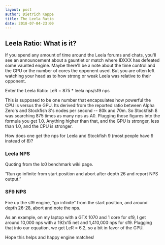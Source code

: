 ```yaml
---
layout: post
author: Dietrich Kappe
title: The Leela Ratio
date: 2018-07-04-23:00
---
```


## Leela Ratio: What is it?

If you spend any amount of time around the Leela forums and chats, you'll see an announcement about a gauntlet or match
where IDXXX has defeated some vaunted engine. Maybe there'll be a note about the time control and the GPU or the number of
cores the opponent used. But you are often left watching your head as to how strong or weak Leela was relative to their opponent.

Enter the Leela Ratio: LeR = 875 * leela nps/sf9 nps

<!--more-->

This is supposed to be one number that encapsulates how powerful the CPU is versus the GPU. Its derived from the reported ratio between
Alpha Zero's and Stockfish 8's nodes per second -- 80k and 70m. So Stockfish 8 was searching 875 times as many nps as A0. Plugging those
figures into the formula you get 1.0. Anything higher than that, and the GPU is stronger, less than 1.0, and the CPU is
stronger.

How does one get the nps for Leela and Stockfish 9 (most people have 9 instead of 8)?

### Leela NPS

Quoting from the lc0 benchmark wiki page.

“Run go infinite from start position and abort after depth 26 and report NPS output.”

### SF9 NPS

Fire up the sf9 engine, “go infinite” from the start position, and around depth 26-28, abort and note the nps.

As an example, on my laptop with a GTX 1070 and 1 core for sf9, I get around 10,000 nps with a 192x15 net and 1,410,000 nps for sf9. Plugging that into our equation, we get LeR = 6.2, so a bit in favor of the GPU.

Hope this helps and happy engine matches!
